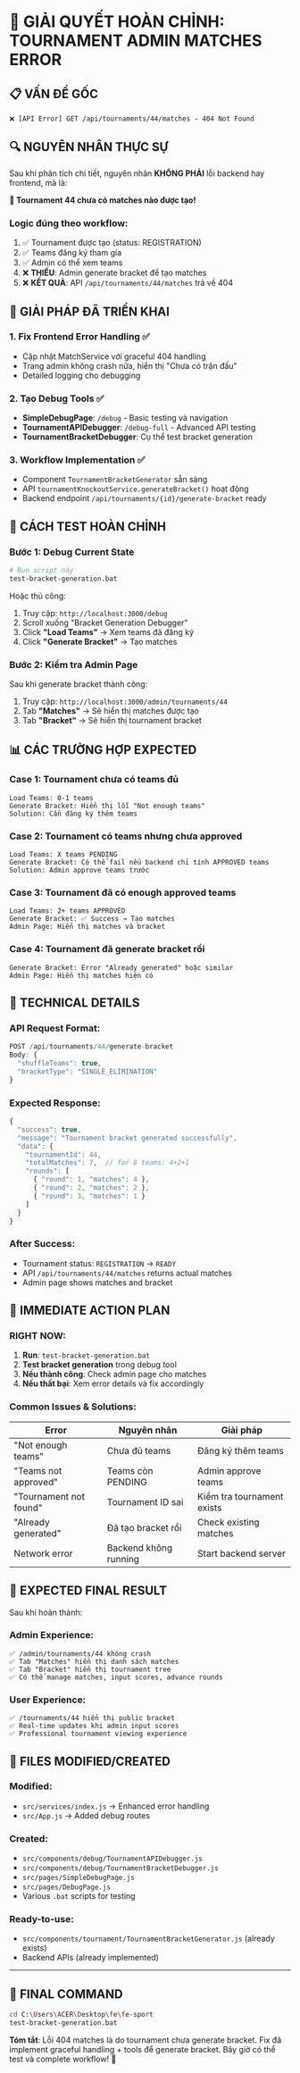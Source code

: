 # 🎯 GIẢI QUYẾT HOÀN CHỈNH: TOURNAMENT ADMIN MATCHES ERROR

## 📋 **VẤN ĐỀ GỐC**
```
❌ [API Error] GET /api/tournaments/44/matches - 404 Not Found
```

## 🔍 **NGUYÊN NHÂN THỰC SỰ**

Sau khi phân tích chi tiết, nguyên nhân **KHÔNG PHẢI** lỗi backend hay frontend, mà là:

**🎯 Tournament 44 chưa có matches nào được tạo!**

### Logic đúng theo workflow:
1. ✅ Tournament được tạo (status: REGISTRATION)
2. ✅ Teams đăng ký tham gia  
3. ✅ Admin có thể xem teams
4. ❌ **THIẾU**: Admin generate bracket để tạo matches
5. ❌ **KẾT QUẢ**: API `/api/tournaments/44/matches` trả về 404

## 🚀 **GIẢI PHÁP ĐÃ TRIỂN KHAI**

### 1. **Fix Frontend Error Handling** ✅
- Cập nhật MatchService với graceful 404 handling
- Trang admin không crash nữa, hiển thị "Chưa có trận đấu"
- Detailed logging cho debugging

### 2. **Tạo Debug Tools** ✅  
- **SimpleDebugPage**: `/debug` - Basic testing và navigation
- **TournamentAPIDebugger**: `/debug-full` - Advanced API testing
- **TournamentBracketDebugger**: Cụ thể test bracket generation

### 3. **Workflow Implementation** ✅
- Component `TournamentBracketGenerator` sẵn sàng
- API `tournamentKnockoutService.generateBracket()` hoạt động
- Backend endpoint `/api/tournaments/{id}/generate-bracket` ready

## 🧪 **CÁCH TEST HOÀN CHỈNH**

### **Bước 1: Debug Current State**
```bash
# Run script này
test-bracket-generation.bat
```

Hoặc thủ công:
1. Truy cập: `http://localhost:3000/debug`
2. Scroll xuống "Bracket Generation Debugger"
3. Click **"Load Teams"** → Xem teams đã đăng ký
4. Click **"Generate Bracket"** → Tạo matches

### **Bước 2: Kiểm tra Admin Page**
Sau khi generate bracket thành công:
1. Truy cập: `http://localhost:3000/admin/tournaments/44`
2. Tab **"Matches"** → Sẽ hiển thị matches được tạo
3. Tab **"Bracket"** → Sẽ hiển thị tournament bracket

## 📊 **CÁC TRƯỜNG HỢP EXPECTED**

### **Case 1: Tournament chưa có teams đủ**
```
Load Teams: 0-1 teams
Generate Bracket: Hiển thị lỗi "Not enough teams"
Solution: Cần đăng ký thêm teams
```

### **Case 2: Tournament có teams nhưng chưa approved**  
```
Load Teams: X teams PENDING
Generate Bracket: Có thể fail nếu backend chỉ tính APPROVED teams
Solution: Admin approve teams trước
```

### **Case 3: Tournament đã có enough approved teams**
```
Load Teams: 2+ teams APPROVED
Generate Bracket: ✅ Success → Tạo matches
Admin Page: Hiển thị matches và bracket
```

### **Case 4: Tournament đã generate bracket rồi**
```
Generate Bracket: Error "Already generated" hoặc similar
Admin Page: Hiển thị matches hiện có
```

## 🔧 **TECHNICAL DETAILS**

### **API Request Format:**
```javascript
POST /api/tournaments/44/generate-bracket
Body: {
  "shuffleTeams": true,
  "bracketType": "SINGLE_ELIMINATION"
}
```

### **Expected Response:**
```javascript
{
  "success": true,
  "message": "Tournament bracket generated successfully",
  "data": {
    "tournamentId": 44,
    "totalMatches": 7,  // for 8 teams: 4+2+1
    "rounds": [
      { "round": 1, "matches": 4 },
      { "round": 2, "matches": 2 }, 
      { "round": 3, "matches": 1 }
    ]
  }
}
```

### **After Success:**
- Tournament status: `REGISTRATION` → `READY`
- API `/api/tournaments/44/matches` returns actual matches
- Admin page shows matches and bracket

## 🎯 **IMMEDIATE ACTION PLAN**

### **RIGHT NOW:**
1. **Run**: `test-bracket-generation.bat`
2. **Test bracket generation** trong debug tool
3. **Nếu thành công**: Check admin page cho matches
4. **Nếu thất bại**: Xem error details và fix accordingly

### **Common Issues & Solutions:**

| Error | Nguyên nhân | Giải pháp |
|-------|-------------|-----------|
| "Not enough teams" | Chưa đủ teams | Đăng ký thêm teams |
| "Teams not approved" | Teams còn PENDING | Admin approve teams |
| "Tournament not found" | Tournament ID sai | Kiểm tra tournament exists |
| "Already generated" | Đã tạo bracket rồi | Check existing matches |
| Network error | Backend không running | Start backend server |

## 🎉 **EXPECTED FINAL RESULT**

Sau khi hoàn thành:

### **Admin Experience:**
```
✅ /admin/tournaments/44 không crash
✅ Tab "Matches" hiển thị danh sách matches 
✅ Tab "Bracket" hiển thị tournament tree
✅ Có thể manage matches, input scores, advance rounds
```

### **User Experience:**  
```
✅ /tournaments/44 hiển thị public bracket
✅ Real-time updates khi admin input scores
✅ Professional tournament viewing experience
```

## 📝 **FILES MODIFIED/CREATED**

### **Modified:**
- `src/services/index.js` → Enhanced error handling
- `src/App.js` → Added debug routes

### **Created:**
- `src/components/debug/TournamentAPIDebugger.js`
- `src/components/debug/TournamentBracketDebugger.js`  
- `src/pages/SimpleDebugPage.js`
- `src/pages/DebugPage.js`
- Various `.bat` scripts for testing

### **Ready-to-use:**
- `src/components/tournament/TournamentBracketGenerator.js` (already exists)
- Backend APIs (already implemented)

---

## 🚀 **FINAL COMMAND**

```bash
cd C:\Users\ACER\Desktop\fe\fe-sport
test-bracket-generation.bat
```

**Tóm tắt**: Lỗi 404 matches là do tournament chưa generate bracket. Fix đã implement graceful handling + tools để generate bracket. Bây giờ có thể test và complete workflow! 🎯

